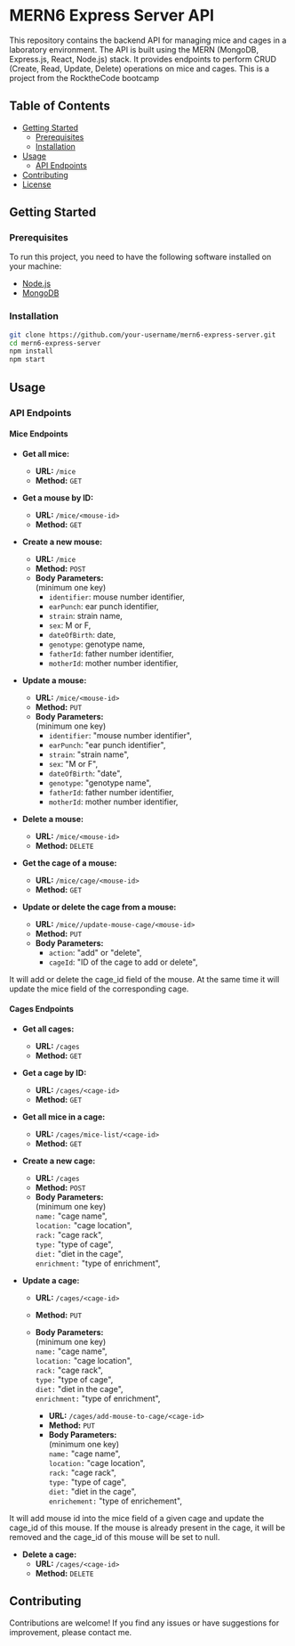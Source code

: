# MERN6 Express Server API

This repository contains the backend API for managing mice and cages in a laboratory environment. The API is built using the MERN (MongoDB, Express.js, React, Node.js) stack. It provides endpoints to perform CRUD (Create, Read, Update, Delete) operations on mice and cages. This is a project from the RocktheCode bootcamp

## Table of Contents

- [Getting Started](#getting-started)
  - [Prerequisites](#prerequisites)
  - [Installation](#installation)
- [Usage](#usage)
  - [API Endpoints](#api-endpoints)
- [Contributing](#contributing)
- [License](#license)

## Getting Started

### Prerequisites

To run this project, you need to have the following software installed on your machine:

- [Node.js](https://nodejs.org/)
- [MongoDB](https://www.mongodb.com/try/download/community)

### Installation

```bash
git clone https://github.com/your-username/mern6-express-server.git
cd mern6-express-server
npm install
npm start
```

## Usage

### API Endpoints

#### **Mice Endpoints**

- **Get all mice:**

  - **URL:** `/mice`
  - **Method:** `GET`

- **Get a mouse by ID:**

  - **URL:** `/mice/<mouse-id>`
  - **Method:** `GET`

- **Create a new mouse:**

  - **URL:** `/mice`
  - **Method:** `POST`
  - **Body Parameters:**  
    (minimum one key)
    - `identifier`: mouse number identifier,
    - `earPunch`: ear punch identifier,
    - `strain`: strain name,
    - `sex`: M or F,
    - `dateOfBirth`: date,
    - `genotype`: genotype name,
    - `fatherId`: father number identifier,
    - `motherId`: mother number identifier,

- **Update a mouse:**

  - **URL:** `/mice/<mouse-id>`
  - **Method:** `PUT`
  - **Body Parameters:**  
    (minimum one key)
    - `identifier`: "mouse number identifier",
    - `earPunch`: "ear punch identifier",
    - `strain`: "strain name",
    - `sex`: "M or F",
    - `dateOfBirth`: "date",
    - `genotype`: "genotype name",
    - `fatherId`: father number identifier,
    - `motherId`: mother number identifier,

- **Delete a mouse:**

  - **URL:** `/mice/<mouse-id>`
  - **Method:** `DELETE`

- **Get the cage of a mouse:**

  - **URL:** `/mice/cage/<mouse-id>`
  - **Method:** `GET`

- **Update or delete the cage from a mouse:**
  - **URL:** `/mice//update-mouse-cage/<mouse-id>`
  - **Method:** `PUT`
  - **Body Parameters:**
    - `action`: "add" or "delete",
    - `cageId`: "ID of the cage to add or delete",

It will add or delete the cage_id field of the mouse. At the same time it will update the mice field of the corresponding cage.

#### **Cages Endpoints**

- **Get all cages:**

  - **URL:** `/cages`
  - **Method:** `GET`

- **Get a cage by ID:**

  - **URL:** `/cages/<cage-id>`
  - **Method:** `GET`

- **Get all mice in a cage:**

  - **URL:** `/cages/mice-list/<cage-id>`
  - **Method:** `GET`

- **Create a new cage:**

  - **URL:** `/cages`
  - **Method:** `POST`
  - **Body Parameters:**  
    (minimum one key)  
    `name:` "cage name",  
    `location:` "cage location",  
    `rack:` "cage rack",  
    `type:` "type of cage",  
    `diet:` "diet in the cage",  
    `enrichment:` "type of enrichment",

- **Update a cage:**

  - **URL:** `/cages/<cage-id>`
  - **Method:** `PUT`
  - **Body Parameters:**  
    (minimum one key)  
    `name:` "cage name",  
    `location:` "cage location",  
    `rack:` "cage rack",  
    `type:` "type of cage",  
    `diet:` "diet in the cage",  
    `enrichment:` "type of enrichment",

    - **URL:** `/cages/add-mouse-to-cage/<cage-id>`
    - **Method:** `PUT`
    - **Body Parameters:**  
      (minimum one key)  
      `name:` "cage name",  
      `location:` "cage location",  
      `rack:` "cage rack",  
      `type:` "type of cage",  
      `diet:` "diet in the cage",  
      `enrichement:` "type of enrichement",

It will add mouse id into the mice field of a given cage and update the cage_id of this mouse. If the mouse is already present in the cage, it will be removed and the cage_id of this mouse will be set to null.

- **Delete a cage:**
  - **URL:** `/cages/<cage-id>`
  - **Method:** `DELETE`

## Contributing

Contributions are welcome! If you find any issues or have suggestions for improvement, please contact me.
